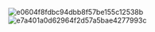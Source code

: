 ![e0604f8fdbc94dbb8f57be155c12538b](https://github.com/karmagisa/karmagisa/assets/167344508/5a643899-7a8b-42f3-8ee6-4e45bbed1f60)
![e7a401a0d62964f2d57a5bae4277993c](https://github.com/karmagisa/karmagisa/assets/167344508/2edfbbdd-42fd-4f8a-9599-f3eee2b9a8b2)

